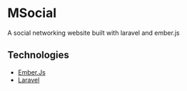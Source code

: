 # MSocial

A social networking website built with laravel and ember.js

## Technologies
* [Ember.Js](emberjs.com)
* [Laravel](laravel.com)
